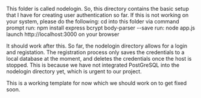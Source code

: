 This folder is called nodelogin.
So, this directory contains the basic setup that I have for creating user authentication so far.
If this is not working on your system, please do the following:
cd into this folder via command prompt
run: npm install express bcrypt body-parser --save
run: node app.js
launch http://localhost:3000 on your browser

It should work after this. So far, the nodelogin directory allows for a login and registation.
The registration process only saves the credentials to a local database at the moment, and deletes
the credentials once the host is stopped. This is because we have not integrated PostGreSQL into the
nodelogin directory yet, which is urgent to our project.

This is a working template for now which we should work on to get fixed soon. 
